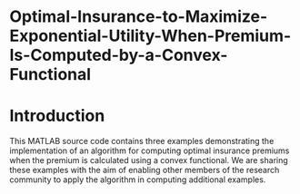 # Optimal-Insurance-to-Maximize-Exponential-Utility-When-Premium-Is-Computed-by-a-Convex-Functional
# Introduction
This MATLAB source code contains three examples demonstrating the implementation of an algorithm for computing optimal insurance premiums when the premium is calculated using a convex functional. We are sharing these examples with the aim of enabling other members of the research community to apply the algorithm in computing additional examples.
